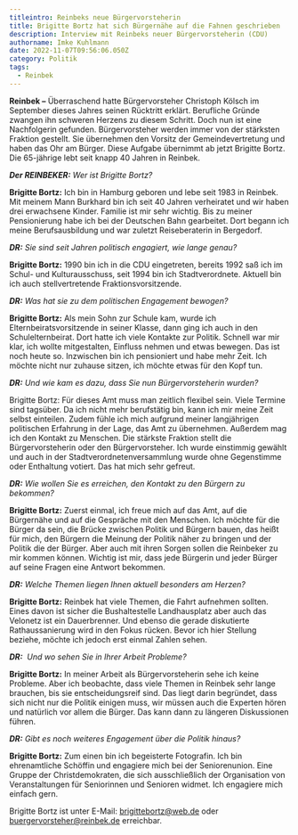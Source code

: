 ```yaml
---
titleintro: Reinbeks neue Bürgervorsteherin
title: Brigitte Bortz hat sich Bürgernähe auf die Fahnen geschrieben
description: Interview mit Reinbeks neuer Bürgervorsteherin (CDU)
authorname: Imke Kuhlmann
date: 2022-11-07T09:56:06.050Z
category: Politik
tags:
  - Reinbek
---
```



**Reinbek –** Überraschend hatte Bürgervorsteher Christoph Kölsch im September dieses Jahres seinen Rücktritt erklärt. Berufliche Gründe zwangen ihn schweren Herzens zu diesem Schritt. Doch nun ist eine Nachfolgerin gefunden. Bürgervorsteher werden immer von der stärksten Fraktion gestellt. Sie übernehmen den Vorsitz der Gemeindevertretung und haben das Ohr am Bürger. Diese Aufgabe übernimmt ab jetzt Brigitte Bortz. Die 65-jährige lebt seit knapp 40 Jahren in Reinbek.

***Der REINBEKER:** Wer ist Brigitte Bortz?*

**Brigitte Bortz:** Ich bin in Hamburg geboren und lebe seit 1983 in Reinbek. Mit meinem Mann Burkhard bin ich seit 40 Jahren verheiratet und wir haben drei erwachsene Kinder. Familie ist mir sehr wichtig. Bis zu meiner Pensionierung habe ich bei der Deutschen Bahn gearbeitet. Dort begann ich meine Berufsausbildung und war zuletzt Reiseberaterin in Bergedorf.

***DR:** Sie sind seit Jahren politisch engagiert, wie lange genau?*

**Brigitte Bortz:** 1990 bin ich in die CDU eingetreten, bereits 1992 saß ich im Schul- und Kulturausschuss, seit 1994 bin ich Stadtverordnete. Aktuell bin ich auch stellvertretende Fraktionsvorsitzende.

***DR:** Was hat sie zu dem politischen Engagement bewogen?*

**Brigitte Bortz:** Als mein Sohn zur Schule kam, wurde ich Elternbeiratsvorsitzende in seiner Klasse, dann ging ich auch in den Schulelternbeirat. Dort hatte ich viele Kontakte zur Politik. Schnell war mir klar, ich wollte mitgestalten, Einfluss nehmen und etwas bewegen. Das ist noch heute so. Inzwischen bin ich pensioniert und habe mehr Zeit. Ich möchte nicht nur zuhause sitzen, ich möchte etwas für den Kopf tun. 

***DR:** Und wie kam es dazu, dass Sie nun Bürgervorsteherin wurden?*

Brigitte Bortz: Für dieses Amt muss man zeitlich flexibel sein. Viele Termine sind tagsüber. Da ich nicht mehr berufstätig bin, kann ich mir meine Zeit selbst einteilen. Zudem fühle ich mich aufgrund meiner langjährigen politischen Erfahrung in der Lage, das Amt zu übernehmen. Außerdem mag ich den Kontakt zu Menschen. Die stärkste Fraktion stellt die Bürgervorsteherin oder den Bürgervorsteher. Ich wurde einstimmig gewählt und auch in der Stadtverordnetenversammlung wurde ohne Gegenstimme oder Enthaltung votiert. Das hat mich sehr gefreut.

***DR:** Wie wollen Sie es erreichen, den Kontakt zu den Bürgern zu bekommen?*

**Brigitte Bortz:** Zuerst einmal, ich freue mich auf das Amt, auf die Bürgernähe und auf die Gespräche mit den Menschen. Ich möchte für die Bürger da sein, die Brücke zwischen Politik und Bürgern bauen, das heißt für mich, den Bürgern die Meinung der Politik näher zu bringen und der Politik die der Bürger. Aber auch mit ihren Sorgen sollen die Reinbeker zu mir kommen können. Wichtig ist mir, dass jede Bürgerin und jeder Bürger auf seine Fragen eine Antwort bekommen. 

***DR:** Welche Themen liegen Ihnen aktuell besonders am Herzen?*

**Brigitte Bortz:** Reinbek hat viele Themen, die Fahrt aufnehmen sollten. Eines davon ist sicher die Bushaltestelle Landhausplatz aber auch das Velonetz ist ein Dauerbrenner. Und ebenso die gerade diskutierte Rathaussanierung wird in den Fokus rücken. Bevor ich hier Stellung beziehe, möchte ich jedoch erst einmal Zahlen sehen. 

***DR:**  Und wo sehen Sie in Ihrer Arbeit Probleme?*

**Brigitte Bortz:** In meiner Arbeit als Bürgervorsteherin sehe ich keine Probleme. Aber ich beobachte, dass viele Themen in Reinbek sehr lange brauchen, bis sie entscheidungsreif sind. Das liegt darin begründet, dass sich nicht nur die Politik einigen muss, wir müssen auch die Experten hören und natürlich vor allem die Bürger. Das kann dann zu längeren Diskussionen führen. 

***DR:** Gibt es noch weiteres Engagement über die Politik hinaus?*

**Brigitte Bortz:** Zum einen bin ich begeisterte Fotografin. Ich bin ehrenamtliche Schöffin und engagiere mich bei der Seniorenunion. Eine Gruppe der Christdemokraten, die sich ausschließlich der Organisation von Veranstaltungen für Seniorinnen und Senioren widmet. Ich engagiere mich einfach gern.

Brigitte Bortz ist unter E-Mail: brigittebortz@web.de oder buergervorsteher@reinbek.de erreichbar.